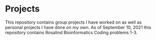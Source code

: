 # Projects
This repository contains group projects I have worked on as well as personal projects I have done on my own. 
As of September 10, 2021 this repository contains Rosalind Bioinformatics Coding problems 1-3.
